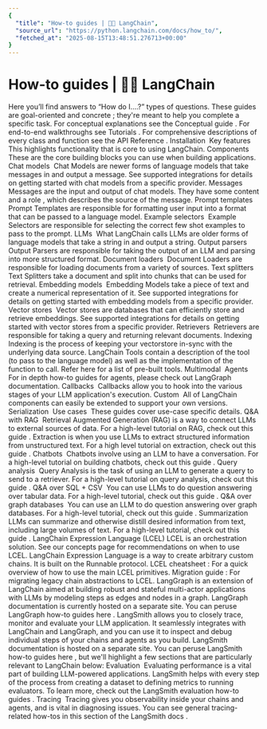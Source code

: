 ```yaml
---
{
  "title": "How-to guides | 🦜️🔗 LangChain",
  "source_url": "https://python.langchain.com/docs/how_to/",
  "fetched_at": "2025-08-15T13:48:51.276713+00:00"
}
---
```


# How-to guides | 🦜️🔗 LangChain

Here you’ll find answers to “How do I….?” types of questions.
These guides are
goal-oriented
and
concrete
; they're meant to help you complete a specific task.
For conceptual explanations see the
Conceptual guide
.
For end-to-end walkthroughs see
Tutorials
.
For comprehensive descriptions of every class and function see the
API Reference
.
Installation
​
Key features
​
This highlights functionality that is core to using LangChain.
Components
​
These are the core building blocks you can use when building applications.
Chat models
​
Chat Models
are newer forms of language models that take messages in and output a message.
See
supported integrations
for details on getting started with chat models from a specific provider.
Messages
​
Messages
are the input and output of chat models. They have some
content
and a
role
, which describes the source of the message.
Prompt templates
​
Prompt Templates
are responsible for formatting user input into a format that can be passed to a language model.
Example selectors
​
Example Selectors
are responsible for selecting the correct few shot examples to pass to the prompt.
LLMs
​
What LangChain calls
LLMs
are older forms of language models that take a string in and output a string.
Output parsers
​
Output Parsers
are responsible for taking the output of an LLM and parsing into more structured format.
Document loaders
​
Document Loaders
are responsible for loading documents from a variety of sources.
Text splitters
​
Text Splitters
take a document and split into chunks that can be used for retrieval.
Embedding models
​
Embedding Models
take a piece of text and create a numerical representation of it.
See
supported integrations
for details on getting started with embedding models from a specific provider.
Vector stores
​
Vector stores
are databases that can efficiently store and retrieve embeddings.
See
supported integrations
for details on getting started with vector stores from a specific provider.
Retrievers
​
Retrievers
are responsible for taking a query and returning relevant documents.
Indexing
​
Indexing is the process of keeping your vectorstore in-sync with the underlying data source.
LangChain
Tools
contain a description of the tool (to pass to the language model) as well as the implementation of the function to call. Refer
here
for a list of pre-built tools.
Multimodal
​
Agents
​
For in depth how-to guides for agents, please check out
LangGraph
documentation.
Callbacks
​
Callbacks
allow you to hook into the various stages of your LLM application's execution.
Custom
​
All of LangChain components can easily be extended to support your own versions.
Serialization
​
Use cases
​
These guides cover use-case specific details.
Q&A with RAG
​
Retrieval Augmented Generation (RAG) is a way to connect LLMs to external sources of data.
For a high-level tutorial on RAG, check out
this guide
.
Extraction is when you use LLMs to extract structured information from unstructured text.
For a high level tutorial on extraction, check out
this guide
.
Chatbots
​
Chatbots involve using an LLM to have a conversation.
For a high-level tutorial on building chatbots, check out
this guide
.
Query analysis
​
Query Analysis is the task of using an LLM to generate a query to send to a retriever.
For a high-level tutorial on query analysis, check out
this guide
.
Q&A over SQL + CSV
​
You can use LLMs to do question answering over tabular data.
For a high-level tutorial, check out
this guide
.
Q&A over graph databases
​
You can use an LLM to do question answering over graph databases.
For a high-level tutorial, check out
this guide
.
Summarization
​
LLMs can summarize and otherwise distill desired information from text, including
large volumes of text. For a high-level tutorial, check out
this guide
.
LangChain Expression Language (LCEL)
​
LCEL is an orchestration solution. See our
concepts page
for recommendations on when to
use LCEL.
LangChain Expression Language
is a way to create arbitrary custom chains. It is built on the
Runnable
protocol.
LCEL cheatsheet
: For a quick overview of how to use the main LCEL primitives.
Migration guide
: For migrating legacy chain abstractions to LCEL.
LangGraph is an extension of LangChain aimed at
building robust and stateful multi-actor applications with LLMs by modeling steps as edges and nodes in a graph.
LangGraph documentation is currently hosted on a separate site.
You can peruse
LangGraph how-to guides here
.
LangSmith allows you to closely trace, monitor and evaluate your LLM application.
It seamlessly integrates with LangChain and LangGraph, and you can use it to inspect and debug individual steps of your chains and agents as you build.
LangSmith documentation is hosted on a separate site.
You can peruse
LangSmith how-to guides here
, but we'll highlight a few sections that are particularly
relevant to LangChain below:
Evaluation
​
Evaluating performance is a vital part of building LLM-powered applications.
LangSmith helps with every step of the process from creating a dataset to defining metrics to running evaluators.
To learn more, check out the
LangSmith evaluation how-to guides
.
Tracing
​
Tracing gives you observability inside your chains and agents, and is vital in diagnosing issues.
You can see general tracing-related how-tos
in this section of the LangSmith docs
.
